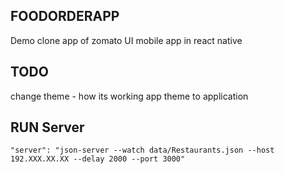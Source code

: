 ## FOODORDERAPP

Demo clone app of zomato UI mobile app in react native

## TODO

change theme - how its working
app theme to application

## RUN Server

    "server": "json-server --watch data/Restaurants.json --host 192.XXX.XX.XX --delay 2000 --port 3000"
